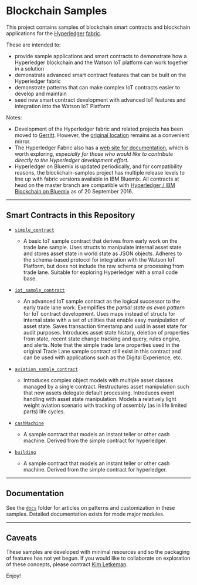 # Blockchain Samples

This project contains samples of blockchain smart contracts and blockchain applications for the [Hyperledger](https://github.com/hyperledger) [fabric](https://github.com/hyperledger/fabric). 

These are intended to:

- provide sample applications and smart contracts to demonstrate how a Hyperledger blockchain and the Watson IoT platform can work together in a solution
- demonstrate advanced smart contract features that can be built on the Hyperledger fabric
- demonstrate patterns that can make complex IoT contracts easier to develop and maintain
- seed new smart contract development with advanced IoT features and integration into the Watson IoT Platform

Notes:

- Development of the Hyperledger fabric and related projects has been moved to [Gerritt](https://gerrit.hyperledger.org/r/#/admin/projects/). However, the [original location](https://github.com/hyperledger/fabric/) remains as a convenient mirror. 
- The Hyperledger Fabric also has a [web site for documentation](http://hyperledger-fabric.readthedocs.io/en/latest/), which is worth exploring, *especially for those who would like to contribute directly to the Hyperledger development effort.*
- Hyperledger on Bluemix is updated periodically, and for compatibility reasons, the blockchain-samples project has multiple release levels to line up with fabric versions available in IBM Bluemix. All contracts at head on the master branch are compatible with [Hyperledger / IBM Blockchain on Bluemix](http://www.ibm.com/blockchain/bluemix.html) as of 20 September 2016.

---

## Smart Contracts in this Repository

- [`simple_contract`](https://github.com/ibm-watson-iot/blockchain-samples/tree/master/contracts/basic/simple_contract)
    - A basic IoT sample contract that derives from early work on the trade lane sample. Uses structs to manipulate internal asset state and stores asset state in world state as JSON objects. Adheres to the schema-based protocol for integration with the Watson IoT Platform, but does not include the raw schema or processing from trade lane. Suitable for exploring Hyperledger with a small code base.

- [`iot_sample_contract`](https://github.com/ibm-watson-iot/blockchain-samples/tree/master/contracts/advanced/iot_sample_contract)
    - An advanced IoT sample contract as the logical successor to the early trade lane work. Exemplifies the _partial state as even pattern_ for IoT contract development. Uses maps instead of structs for internal state with a set of utilities that enable easy manipulation of asset state. Saves transaction timestamp and uuid in asset state for audit purposes. Introduces asset state history, deletion of properties from state, recent state change tracking and query, rules engine, and alerts. Note that the simple trade lane properties used in the original Trade Lane sample contract still exist in this contract and can be used with applications such as the Digital Experience, etc.
    
- [`aviation_sample_contract`](https://github.com/ibm-watson-iot/blockchain-samples/tree/master/contracts/industry/aviation_sample_contract)
    - Introduces complex object models with multiple asset classes managed by a single contract. Restructures asset manipulation such that new assets delegate default processing. Introduces event handling with asset state manipulation. Models a relatively light weight aviation scenario with tracking of assembly (as in life limited parts) life cycles.

- [`cashMachine`](https://github.com/ibm-watson-iot/blockchain-samples/tree/master/contracts/industry/cashMachine)
    - A sample contract that models an instant teller or other cash machine. Derived from the simple contract for hyperledger.

- [`building`](https://github.com/ibm-watson-iot/blockchain-samples/tree/master/contracts/industry/building)
    - A sample contract that models an instant teller or other cash machine. Derived from the simple contract for hyperledger.

---

## Documentation

See the [`docs`](https://github.com/ibm-watson-iot/blockchain-samples/tree/master/docs) folder for articles on patterns and customization in these samples. Detailed documentation exists for mode major modules.

---

## Caveats

These samples are developed with minimal resources and so the packaging of features has not yet begun. If you would like to collaborate on exploration of these concepts, please contract [Kim Letkeman](mailto:kletkema@ca.ibm.com).

Enjoy!
